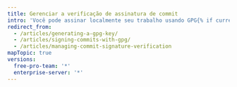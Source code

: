 ```yaml
---
title: Gerenciar a verificação de assinatura de commit
intro: 'Você pode assinar localmente seu trabalho usando GPG{% if currentVersion == "free-pro-team@latest" or currentVersion ver_gt "enterprise-server@2.14" %} ou S/MIME{% endif %}. O {{ site.data.variables.product.product_name }} verificará essas assinaturas, assim as pessoas saberão que seus commits tem origem em uma fonte confiável.{% if currentVersion == "free-pro-team@latest" %} O {{ site.data.variables.product.product_name }} assinará automaticamente os commits que você fez com a interface web do {{ site.data.variables.product.product_name }}.{% endif %}'
redirect_from:
  - /articles/generating-a-gpg-key/
  - /articles/signing-commits-with-gpg/
  - /articles/managing-commit-signature-verification
mapTopic: true
versions:
  free-pro-team: '*'
  enterprise-server: '*'
---
```


